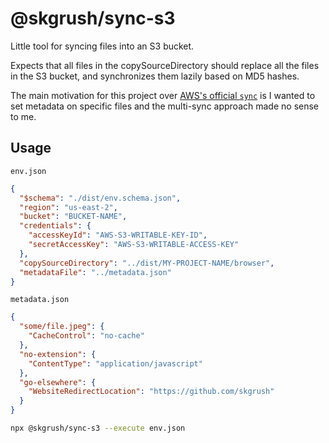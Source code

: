 # @skgrush/sync-s3

Little tool for syncing files into an S3 bucket.

Expects that all files in the copySourceDirectory should replace all the files
in the S3 bucket, and synchronizes them lazily based on MD5 hashes.

The main motivation for this project over [AWS's official `sync`](https://docs.aws.amazon.com/cli/latest/reference/s3/sync.html)
is I wanted to set metadata on specific files and the multi-sync approach made no sense to me.

## Usage

`env.json`
```json
{
  "$schema": "./dist/env.schema.json",
  "region": "us-east-2",
  "bucket": "BUCKET-NAME",
  "credentials": {
    "accessKeyId": "AWS-S3-WRITABLE-KEY-ID",
    "secretAccessKey": "AWS-S3-WRITABLE-ACCESS-KEY"
  },
  "copySourceDirectory": "../dist/MY-PROJECT-NAME/browser",
  "metadataFile": "../metadata.json"
}
```

`metadata.json`
```json
{
  "some/file.jpeg": {
    "CacheControl": "no-cache"
  },
  "no-extension": {
    "ContentType": "application/javascript"
  },
  "go-elsewhere": {
    "WebsiteRedirectLocation": "https://github.com/skgrush"
  }
}
```

```sh
npx @skgrush/sync-s3 --execute env.json
```
